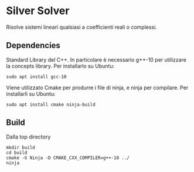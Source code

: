 # Silver Solver
Risolve sistemi lineari qualsiasi a coefficienti reali o complessi.
## Dependencies
Standard Library del C++.
In particolare è necessario g++-10 per utilizzare la concepts library.
Per installarlo su Ubuntu:
```
sudo apt install gcc-10
```
Viene utilizzato Cmake per produrre i file di ninja, e ninja per compilare.
Per installarli su Ubuntu:
```
sudo apt install cmake ninja-build
```
## Build
Dalla top directory
```
mkdir build
cd build
cmake -G Ninja -D CMAKE_CXX_COMPILER=g++-10 ../
ninja
```
